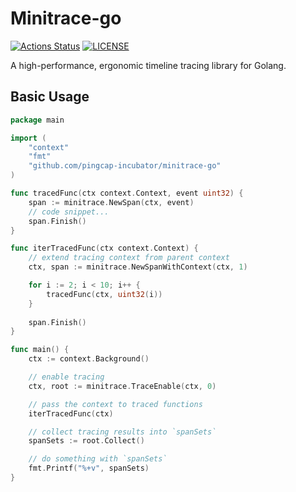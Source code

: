 # Minitrace-go
[![Actions Status](https://github.com/pingcap-incubator/minitrace-go/workflows/CI/badge.svg)](https://github.com/pingcap-incubator/minitrace-go/actions)
[![LICENSE](https://img.shields.io/github/license/pingcap-incubator/minitrace-go.svg)](https://github.com/pingcap-incubator/minitrace-go/blob/master/LICENSE)

A high-performance, ergonomic timeline tracing library for Golang. 

## Basic Usage

```go
package main

import (
    "context"
    "fmt"
    "github.com/pingcap-incubator/minitrace-go"
)

func tracedFunc(ctx context.Context, event uint32) {
    span := minitrace.NewSpan(ctx, event)
    // code snippet...
    span.Finish()
}

func iterTracedFunc(ctx context.Context) {
    // extend tracing context from parent context
    ctx, span := minitrace.NewSpanWithContext(ctx, 1)

    for i := 2; i < 10; i++ {
        tracedFunc(ctx, uint32(i))
    }
    
    span.Finish()
}

func main() {
    ctx := context.Background()

    // enable tracing
    ctx, root := minitrace.TraceEnable(ctx, 0)

    // pass the context to traced functions
    iterTracedFunc(ctx)

    // collect tracing results into `spanSets`
    spanSets := root.Collect()

    // do something with `spanSets`
    fmt.Printf("%+v", spanSets)
}
```